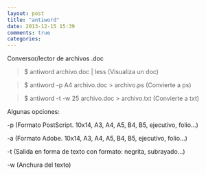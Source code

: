 ```yaml
---
layout: post
title: "antiword"
date: 2013-12-15 15:39
comments: true
categories: 
---
```

Conversor/lector de archivos .doc

>$ antiword archivo.doc | less (Visualiza un doc)

>$ antiword -p A4 archivo.doc > archivo.ps (Convierte a ps)

>$ antiword -t -w 25 archivo.doc > archivo.txt (Convierte a txt)

Algunas opciones:

-p (Formato PostScript. 10x14, A3, A4, A5, B4, B5, ejecutivo, folio...)

-a (Formato Adobe. 10x14, A3, A4, A5, B4, B5, ejecutivo, folio...)

-t (Salida en forma de texto con formato: negrita, subrayado...)

-w (Anchura del texto)

